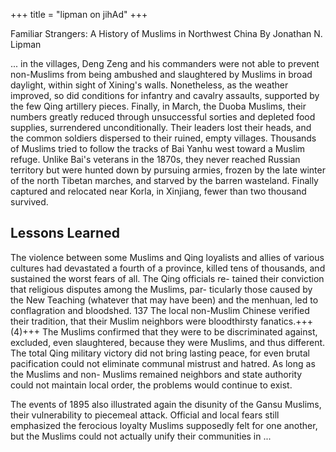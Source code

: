 +++
title = "lipman on jihAd"
+++

Familiar Strangers: A History of Muslims in Northwest China
By Jonathan N. Lipman

... in the villages, Deng Zeng and his commanders were not able to prevent non-Muslims from being ambushed and slaughtered by Muslims in broad daylight, within sight of Xining's walls. Nonetheless, as the weather improved, so did conditions for infantry and cavalry assaults, supported by the few Qing artillery pieces. Finally, in March, the Duoba Muslims, their numbers greatly reduced through unsuccessful sorties and depleted food supplies, surrendered unconditionally. Their leaders lost their heads, and the common soldiers dispersed to their ruined, empty villages. Thousands of Muslims tried to follow the tracks of Bai Yanhu west toward a Muslim refuge. Unlike Bai's veterans in the 1870s, they never reached Russian territory but were hunted down by pursuing armies, frozen by the late winter of the north Tibetan marches, and starved by the barren wasteland. Finally captured and relocated near Korla, in Xinjiang, fewer than two thousand survived.

## Lessons Learned
The violence between some Muslims and Qing loyalists and allies of various cultures had devastated a fourth of a province, killed tens of thousands, and sustained the worst fears of all. The Qing officials re- tained their conviction that religious disputes among the Muslims, par- ticularly those caused by the New Teaching (whatever that may have been) and the menhuan, led to conflagration and bloodshed. 137 The local non-Muslim Chinese verified their tradition, that their Muslim neighbors were bloodthirsty fanatics.+++(4)+++ The Muslims confirmed that they were to be discriminated against, excluded, even slaughtered, because they were Muslims, and thus different. The total Qing military victory did not bring lasting peace, for even brutal pacification could not eliminate communal mistrust and hatred. As long as the Muslims and non- Muslims remained neighbors and state authority could not maintain local order, the problems would continue to exist.

The events of 1895 also illustrated again the disunity of the Gansu Muslims, their vulnerability to piecemeal attack. Official and local fears still emphasized the ferocious loyalty Muslims supposedly felt for one another, but the Muslims could not actually unify their communities in ...